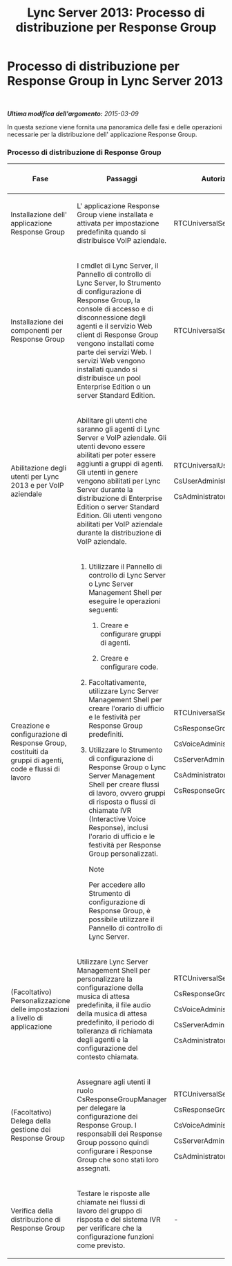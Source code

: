 ﻿---
title: 'Lync Server 2013: Processo di distribuzione per Response Group'
TOCTitle: Processo di distribuzione per Response Group
ms:assetid: d390c8a1-dc6e-44d8-b386-2be1fca9877c
ms:mtpsurl: https://technet.microsoft.com/it-it/library/JJ205270(v=OCS.15)
ms:contentKeyID: 49302080
ms.date: 08/24/2015
mtps_version: v=OCS.15
ms.translationtype: HT
---

# Processo di distribuzione per Response Group in Lync Server 2013

 

_**Ultima modifica dell'argomento:** 2015-03-09_

In questa sezione viene fornita una panoramica delle fasi e delle operazioni necessarie per la distribuzione dell' applicazione Response Group.

### Processo di distribuzione di Response Group

<table>
<colgroup>
<col style="width: 25%" />
<col style="width: 25%" />
<col style="width: 25%" />
<col style="width: 25%" />
</colgroup>
<thead>
<tr class="header">
<th>Fase</th>
<th>Passaggi</th>
<th>Autorizzazioni</th>
<th>Documentazione relativa alla distribuzione</th>
</tr>
</thead>
<tbody>
<tr class="odd">
<td><p>Installazione dell' applicazione Response Group</p></td>
<td><p>L' applicazione Response Group viene installata e attivata per impostazione predefinita quando si distribuisce VoIP aziendale.</p></td>
<td><p>RTCUniversalServerAdmins</p></td>
<td><p><a href="lync-server-2013-deploying-enterprise-voice.md">Distribuzione di VoIP aziendale in Lync Server 2013</a></p></td>
</tr>
<tr class="even">
<td><p>Installazione dei componenti per Response Group</p></td>
<td><p>I cmdlet di Lync Server, il Pannello di controllo di Lync Server, lo Strumento di configurazione di Response Group, la console di accesso e di disconnessione degli agenti e il servizio Web client di Response Group vengono installati come parte dei servizi Web. I servizi Web vengono installati quando si distribuisce un pool Enterprise Edition o un server Standard Edition.</p></td>
<td><p>RTCUniversalServerAdmins</p></td>
<td><p><a href="lync-server-2013-deploying-lync-server.md">Distribuzione di Lync Server 2013</a></p></td>
</tr>
<tr class="odd">
<td><p>Abilitazione degli utenti per Lync 2013 e per VoIP aziendale</p></td>
<td><p>Abilitare gli utenti che saranno gli agenti di Lync Server e VoIP aziendale. Gli utenti devono essere abilitati per poter essere aggiunti a gruppi di agenti. Gli utenti in genere vengono abilitati per Lync Server durante la distribuzione di Enterprise Edition o server Standard Edition. Gli utenti vengono abilitati per VoIP aziendale durante la distribuzione di VoIP aziendale.</p></td>
<td><p>RTCUniversalUserAdmins</p>
<p>CsUserAdministrator</p>
<p>CsAdministrator</p></td>
<td><p><a href="lync-server-2013-disable-or-re-enable-user-account-for-lync-server.md">Disabilitare o abilitare nuovamente gli account utente per Lync Server</a></p>
<p><a href="lync-server-2013-enable-users-for-enterprise-voice.md">Abilitare gli utenti per VoIP aziendale in Lync Server 2013</a></p></td>
</tr>
<tr class="even">
<td><p>Creazione e configurazione di Response Group, costituiti da gruppi di agenti, code e flussi di lavoro</p></td>
<td><ol>
<li><p>Utilizzare il Pannello di controllo di Lync Server o Lync Server Management Shell per eseguire le operazioni seguenti:</p>
<ol>
<li><p>Creare e configurare gruppi di agenti.</p></li>
<li><p>Creare e configurare code.</p></li>
</ol></li>
<li><p>Facoltativamente, utilizzare Lync Server Management Shell per creare l'orario di ufficio e le festività per Response Group predefiniti.</p></li>
<li><p>Utilizzare lo Strumento di configurazione di Response Group o Lync Server Management Shell per creare flussi di lavoro, ovvero gruppi di risposta o flussi di chiamate IVR (Interactive Voice Response), inclusi l'orario di ufficio e le festività per Response Group personalizzati.</p>


> [!NOTE]
> Per accedere allo Strumento di configurazione di Response Group, è possibile utilizzare il Pannello di controllo di Lync Server.


</li>
</ol></td>
<td><p>RTCUniversalServerAdmins</p>
<p>CsResponseGroupAdministrator</p>
<p>CsVoiceAdministrator</p>
<p>CsServerAdministrator</p>
<p>CsAdministrator</p>
<p>CsResponseGroupManager</p></td>
<td><p><a href="lync-server-2013-create-response-group-agent-groups.md">Creare gruppi di agenti per Response Group in Lync Server 2013</a></p>
<p><a href="lync-server-2013-create-response-group-queues.md">Creare code di Response Group in Lync Server 2013</a></p>
<p><a href="lync-server-2013-optional-define-response-group-business-hours.md">Definire l'orario di ufficio dei Response Group (facoltativo) in Lync Server 2013</a></p>
<p><a href="lync-server-2013-optional-define-response-group-holiday-sets.md">Definire gli insiemi di festività dei Response Group (facoltativo)</a></p>
<p><a href="lync-server-2013-create-or-modify-a-workflow.md">Creare o modificare un flusso di lavoro</a></p></td>
</tr>
<tr class="odd">
<td><p>(Facoltativo) Personalizzazione delle impostazioni a livello di applicazione</p></td>
<td><p>Utilizzare Lync Server Management Shell per personalizzare la configurazione della musica di attesa predefinita, il file audio della musica di attesa predefinito, il periodo di tolleranza di richiamata degli agenti e la configurazione del contesto chiamata.</p></td>
<td><p>RTCUniversalServerAdmins</p>
<p>CsResponseGroupAdministrator</p>
<p>CsVoiceAdministrator</p>
<p>CsServerAdministrator</p>
<p>CsAdministrator</p></td>
<td><p><a href="lync-server-2013-managing-application-level-response-group-settings.md">Gestione delle impostazioni dei Response Group a livello di applicazione</a></p></td>
</tr>
<tr class="even">
<td><p>(Facoltativo) Delega della gestione dei Response Group</p></td>
<td><p>Assegnare agli utenti il ruolo CsResponseGroupManager per delegare la configurazione dei Response Group. I responsabili dei Response Group possono quindi configurare i Response Group che sono stati loro assegnati.</p></td>
<td><p>RTCUniversalServerAdmins</p>
<p>CsResponseGroupAdministrator</p>
<p>CsVoiceAdministrator</p>
<p>CsServerAdministrator</p>
<p>CsAdministrator</p></td>
<td><p><a href="lync-server-2013-planning-for-role-based-access-control.md">Pianificazione del controllo di accesso basato sui ruoli in Lync Server 2013</a></p></td>
</tr>
<tr class="odd">
<td><p>Verifica della distribuzione di Response Group</p></td>
<td><p>Testare le risposte alle chiamate nei flussi di lavoro del gruppo di risposta e del sistema IVR per verificare che la configurazione funzioni come previsto.</p></td>
<td><p>-</p></td>
<td><p>-</p></td>
</tr>
</tbody>
</table>

